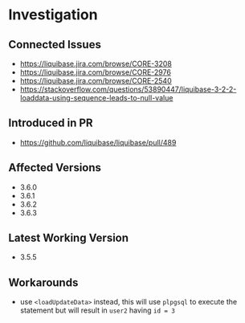# Investigation

## Connected Issues
* https://liquibase.jira.com/browse/CORE-3208
* https://liquibase.jira.com/browse/CORE-2976
* https://liquibase.jira.com/browse/CORE-2540
* https://stackoverflow.com/questions/53890447/liquibase-3-2-2-loaddata-using-sequence-leads-to-null-value

## Introduced in PR
* https://github.com/liquibase/liquibase/pull/489

## Affected Versions
* 3.6.0
* 3.6.1
* 3.6.2
* 3.6.3

## Latest Working Version
* 3.5.5

## Workarounds
* use `<loadUpdateData>` instead, this will use `plpgsql` to execute the statement but will result in `user2` having `id = 3`